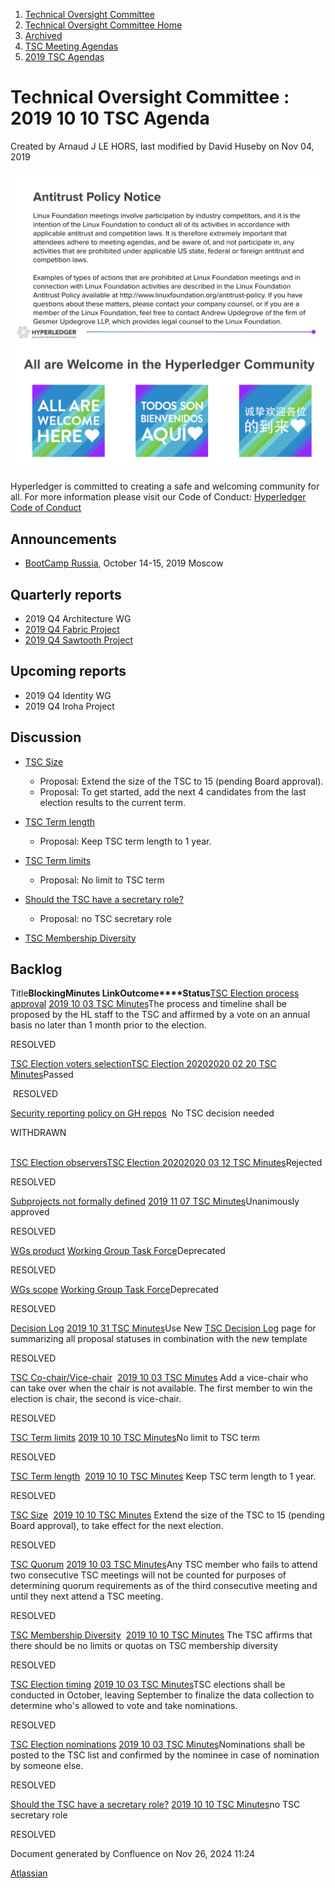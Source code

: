 1. [Technical Oversight Committee](index.html)
2. [Technical Oversight Committee Home](Technical-Oversight-Committee-Home_21430274.html)
3. [Archived](Archived_21447696.html)
4. [TSC Meeting Agendas](TSC-Meeting-Agendas_21448768.html)
5. [2019 TSC Agendas](2019-TSC-Agendas_21448769.html)

# Technical Oversight Committee : 2019 10 10 TSC Agenda

Created by Arnaud J LE HORS, last modified by David Huseby on Nov 04, 2019

![](attachments/21431877/21448548.png?height=250) ![](attachments/21431877/21448549.png?height=250)

Hyperledger is committed to creating a safe and welcoming community for all. For more information please visit our Code of Conduct: [Hyperledger Code of Conduct](https://lf-hyperledger.atlassian.net/wiki/spaces/HYP/pages/19595281/Hyperledger+Code+of+Conduct)

## Announcements

- [BootCamp Russia](https://lf-hyperledger.atlassian.net/wiki/display/RU/BootCamp+Russia), October 14-15, 2019 Moscow

## Quarterly reports

- 2019 Q4 Architecture WG
- [2019 Q4 Fabric Project](/wiki/pages/createpage.action?spaceKey=HYP&title=2019%20Q4%20Hyperledger%20Fabric)
- [2019 Q4 Sawtooth Project](/wiki/pages/createpage.action?spaceKey=HYP&title=2019%20Q4%20Hyperledger%20Sawtooth)

## Upcoming reports

- 2019 Q4 Identity WG
- 2019 Q4 Iroha Project

## Discussion

- [TSC Size](TSC-Size_21430312.html)
  
  - Proposal: Extend the size of the TSC to 15 (pending Board approval).
  - Proposal: To get started, add the next 4 candidates from the last election results to the current term.
- [TSC Term length](https://lf-hyperledger.atlassian.net/wiki/display/TSC/TSC+Term+length)
  
  - Proposal: Keep TSC term length to 1 year.
- [TSC Term limits](https://lf-hyperledger.atlassian.net/wiki/display/TSC/TSC+Term+limits)
  
  - Proposal: No limit to TSC term
- [Should the TSC have a secretary role?](https://lf-hyperledger.atlassian.net/wiki/pages/viewpage.action?pageId=21431769)
  
  - Proposal: no TSC secretary role
- [TSC Membership Diversity](https://lf-hyperledger.atlassian.net/wiki/display/TSC/TSC+Membership+Diversity)

## Backlog

Title**Blocking****Minutes Link****Outcome****Status**[TSC Election process approval](/wiki/spaces/TSC/pages/21434681/TSC+Election+process+approval) [2019 10 03 TSC Minutes](https://lf-hyperledger.atlassian.net/wiki/spaces/TSC/pages/21434786/2019+10+03+TSC+Minutes)The process and timeline shall be proposed by the HL staff to the TSC and affirmed by a vote on an annual basis no later than 1 month prior to the election.

RESOLVED 

[TSC Election voters selection](/wiki/spaces/TSC/pages/21431702/TSC+Election+voters+selection)[TSC Election 2020](https://lf-hyperledger.atlassian.net/wiki/spaces/TSC/pages/21434260/TSC+Election+2020)[2020 02 20 TSC Minutes](https://lf-hyperledger.atlassian.net/wiki/spaces/TSC/pages/21438695/2020+02+20+TSC+Minutes)Passed

 RESOLVED 

[Security reporting policy on GH repos](/wiki/spaces/TSC/pages/21430398/Security+reporting+policy+on+GH+repos)  No TSC decision needed

WITHDRAWN   
 

[TSC Election observers](/wiki/spaces/TSC/pages/21434687/TSC+Election+observers)[TSC Election 2020](https://lf-hyperledger.atlassian.net/wiki/spaces/TSC/pages/21434260/TSC+Election+2020)[2020 03 12 TSC Minutes](https://lf-hyperledger.atlassian.net/wiki/spaces/TSC/pages/21438888/2020+03+12+TSC+Minutes)Rejected

RESOLVED

[Subprojects not formally defined](/wiki/spaces/TSC/pages/21431719/Subprojects+not+formally+defined) [2019 11 07 TSC Minutes](https://lf-hyperledger.atlassian.net/wiki/spaces/TSC/pages/21437626/2019+11+07+TSC+Minutes)Unanimously approved

RESOLVED 

[WGs product](/wiki/spaces/TSC/pages/21431731/WGs+product) [Working Group Task Force](https://lf-hyperledger.atlassian.net/wiki/spaces/TF/pages/20873361/Working+Group+Task+Force)Deprecated

RESOLVED

[WGs scope](/wiki/spaces/TSC/pages/21431725/WGs+scope) [Working Group Task Force](https://lf-hyperledger.atlassian.net/wiki/spaces/TF/pages/20873361/Working+Group+Task+Force)Deprecated

RESOLVED 

[Decision Log](/wiki/spaces/TSC/pages/21431740/Decision+Log) [2019 10 31 TSC Minutes](https://lf-hyperledger.atlassian.net/wiki/spaces/TSC/pages/21437424/2019+10+31+TSC+Minutes)Use New [TSC Decision Log](https://lf-hyperledger.atlassian.net/wiki/spaces/TSC/pages/21437418/TSC+Decision+Log) page for summarizing all proposal statuses in combination with the new template

RESOLVED 

[TSC Co-chair/Vice-chair](/wiki/spaces/TSC/pages/21431694/TSC+Co-chair+Vice-chair)  [2019 10 03 TSC Minutes](https://lf-hyperledger.atlassian.net/wiki/spaces/TSC/pages/21434786/2019+10+03+TSC+Minutes) Add a vice-chair who can take over when the chair is not available. The first member to win the election is chair, the second is vice-chair.

RESOLVED 

[TSC Term limits](/wiki/spaces/TSC/pages/21431714/TSC+Term+limits) [2019 10 10 TSC Minutes](https://lf-hyperledger.atlassian.net/wiki/display/TSC/2019+10+10+TSC+Minutes)No limit to TSC term

RESOLVED 

[TSC Term length](/wiki/spaces/TSC/pages/21431690/TSC+Term+length)  [2019 10 10 TSC Minutes](https://lf-hyperledger.atlassian.net/wiki/display/TSC/2019+10+10+TSC+Minutes) Keep TSC term length to 1 year.

RESOLVED 

[TSC Size](/wiki/spaces/TSC/pages/21430312/TSC+Size)  [2019 10 10 TSC Minutes](https://lf-hyperledger.atlassian.net/wiki/display/TSC/2019+10+10+TSC+Minutes) Extend the size of the TSC to 15 (pending Board approval), to take effect for the next election.

RESOLVED 

[TSC Quorum](/wiki/spaces/TSC/pages/21431698/TSC+Quorum) [2019 10 03 TSC Minutes](https://lf-hyperledger.atlassian.net/wiki/spaces/TSC/pages/21434786/2019+10+03+TSC+Minutes)Any TSC member who fails to attend two consecutive TSC meetings will not be counted for purposes of determining quorum requirements as of the third consecutive meeting and until they next attend a TSC meeting.

RESOLVED 

[TSC Membership Diversity](/wiki/spaces/TSC/pages/21430345/TSC+Membership+Diversity)  [2019 10 10 TSC Minutes](https://lf-hyperledger.atlassian.net/wiki/display/TSC/2019+10+10+TSC+Minutes) The TSC affirms that there should be no limits or quotas on TSC membership diversity

RESOLVED 

[TSC Election timing](/wiki/spaces/TSC/pages/21434701/TSC+Election+timing) [2019 10 03 TSC Minutes](https://lf-hyperledger.atlassian.net/wiki/spaces/TSC/pages/21434786/2019+10+03+TSC+Minutes)TSC elections shall be conducted in October, leaving September to finalize the data collection to determine who's allowed to vote and take nominations.

RESOLVED 

[TSC Election nominations](/wiki/spaces/TSC/pages/21434695/TSC+Election+nominations) [2019 10 03 TSC Minutes](https://lf-hyperledger.atlassian.net/wiki/spaces/TSC/pages/21434786/2019+10+03+TSC+Minutes)Nominations shall be posted to the TSC list and confirmed by the nominee in case of nomination by someone else.

RESOLVED 

[Should the TSC have a secretary role?](/wiki/spaces/TSC/pages/21431769/Should+the+TSC+have+a+secretary+role) [2019 10 10 TSC Minutes](https://lf-hyperledger.atlassian.net/wiki/display/TSC/2019+10+10+TSC+Minutes)no TSC secretary role

RESOLVED 

Document generated by Confluence on Nov 26, 2024 11:24

[Atlassian](http://www.atlassian.com/)

